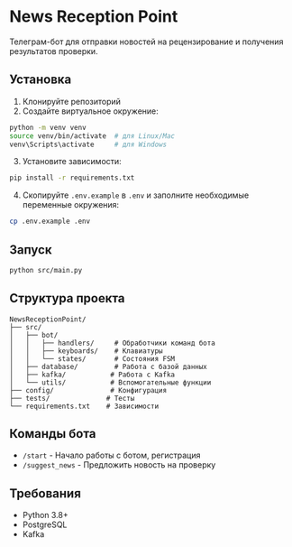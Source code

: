 # News Reception Point

Телеграм-бот для отправки новостей на рецензирование и получения результатов проверки.

## Установка

1. Клонируйте репозиторий
2. Создайте виртуальное окружение:
```bash
python -m venv venv
source venv/bin/activate  # для Linux/Mac
venv\Scripts\activate     # для Windows
```

3. Установите зависимости:
```bash
pip install -r requirements.txt
```

4. Скопируйте `.env.example` в `.env` и заполните необходимые переменные окружения:
```bash
cp .env.example .env
```

## Запуск

```bash
python src/main.py
```

## Структура проекта

```
NewsReceptionPoint/
├── src/
│   ├── bot/
│   │   ├── handlers/     # Обработчики команд бота
│   │   ├── keyboards/    # Клавиатуры
│   │   └── states/       # Состояния FSM
│   ├── database/         # Работа с базой данных
│   ├── kafka/           # Работа с Kafka
│   └── utils/           # Вспомогательные функции
├── config/              # Конфигурация
├── tests/              # Тесты
└── requirements.txt    # Зависимости
```

## Команды бота

- `/start` - Начало работы с ботом, регистрация
- `/suggest_news` - Предложить новость на проверку

## Требования

- Python 3.8+
- PostgreSQL
- Kafka 